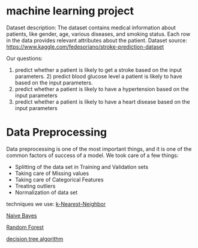 #  machine learning project

Dataset description: 
The dataset contains medical information about patients, like gender, age, various diseases, and smoking status.                                          Each row in the data provides relevant attributes about the patient.
Dataset source: https://www.kaggle.com/fedesoriano/stroke-prediction-dataset

Our questions:
1) predict whether a patient is likely to get a stroke based on the input parameters.                                                                     2) predict blood glucose level a patient is likely to have based on the input parameters.
3) predict whether a patient is likely to have a hypertension based on the input parameters
4) predict whether a patient is likely to have a heart disease based on the input parameters

# Data Preprocessing
Data preprocessing is one of the most important things, and it is one of the common factors of success of a model.
We took care of a few things:
* Splitting of the data set in Training and Validation sets
* Taking care of Missing values
* Taking care of Categorical Features
* Treating outliers
* Normalization of data set

techniques we use:
<a href=https://en.wikipedia.org/wiki/K-nearest_neighbors_algorithm>k-Nearest-Neighbor</a>

<a href=https://en.wikipedia.org/wiki/Naive_Bayes_classifier>Naive Bayes</a>

<a href=https://en.wikipedia.org/wiki/Random_forest>Random Forest</a>

<a href=https://en.wikipedia.org/wiki/Decision_tree_learning>decision tree algorithm</a>


  

 
